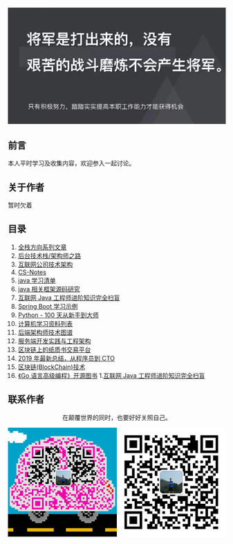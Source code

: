 ![image](./img/timg.jpg)
<br>

## 前言

本人平时学习及收集内容，欢迎参入一起讨论。

## 关于作者

暂时欠着

## 目录

1. [全栈方向系列文章](https://github.com/pkwenda/Blog)
1. [后台技术栈/架构师之路](https://github.com/frank-lam/fullstack-tutorial)
1. [互联网公司技术架构](https://github.com/davideuler/architecture.of.internet-product)
1. [CS-Notes](https://github.com/CyC2018/CS-Notes)
1. [java 学习清单](https://github.com/crossoverJie/JCSprout)
1. [java 相关框架源码研究](https://github.com/YunaiV/Blog)
1. [互联网 Java 工程师进阶知识完全扫盲](https://github.com/doocs/advanced-java)
1. [Spring Boot 学习示例](https://github.com/ityouknow/spring-boot-examples)
1. [Python - 100 天从新手到大师](https://github.com/jackfrued/Python-100-Days)
1. [计算机学习资料列表](https://github.com/NGLSL/learning-material-list)
1. [后端架构师技术图谱](https://github.com/xingshaocheng/architect-awesome)
1. [服务端开发实践与工程架构](https://github.com/wx-chevalier/Backend-Series)
1. [区块链上的纸质书交易平台](https://github.com/b3log/chainbook)
1. [2019 年最新总结，从程序员到 CTO](https://github.com/0voice/from_coder_to_expert)
1. [区块链(BlockChain)技术](https://github.com/chaozh/awesome-blockchain-cn)
1. [《Go 语言高级编程》开源图书](https://github.com/chai2010/advanced-go-programming-book) 1.[互联网 Java 工程师进阶知识完全扫盲](https://github.com/doocs/advanced-java)

## 联系作者

<div align="center">
    <p>
        在颠覆世界的同时，也要好好关照自己。
    </p>
    <img src="./img/contact.png" />
</div>
